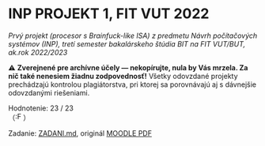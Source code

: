 # INP PROJEKT 1, FIT VUT 2022

_Prvý projekt (procesor s Brainfuck-like ISA) z predmetu Návrh počítačových systémov (INP), tretí semester bakalárskeho štúdia BIT na FIT VUT/BUT, ak.rok 2022/2023_

⚠️ **Zverejnené pre archívne účely — nekopírujte, nula by Vás mrzela. Za nič také nenesiem žiadnu zodpovednosť!** Všetky odovzdané projekty prechádzajú kontrolou plagiátorstva, pri ktorej sa porovnávajú aj s dávnejšie odovzdanými riešeniami.

Hodnotenie: 23 / 23<br>（<img alt=":FeelsGoodEnoughMan:" src="https://user-images.githubusercontent.com/84882649/205744506-72b9a7a0-79d2-444d-b97a-db756f012b80.png" height="16px" />）

Zadanie: [ZADANI.md](ZADANI.md), originál [MOODLE PDF](https://moodle.vut.cz/pluginfile.php/508722/mod_resource/content/1/project1.pdf)
